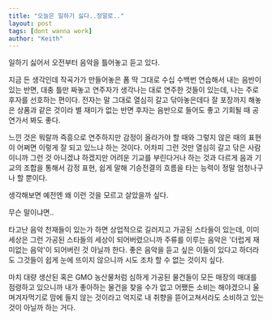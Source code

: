 ```yaml
---
title: "오늘은 일하기 싫다..정말로.."
layout: post
tags: [dont wanna work]
author: "Keith"
---
```


일하기 싫어서 오전부터 음악을 틀어놓고 듣고 있다.

지금 든 생각인데 작곡가가 만들어놓은 폼 딱 그대로 수십 수백번 연습해서 내는 음반이 있는 반면, 대충 틀만 짜놓고 연주자가 생각나는 대로 연주한 것들이 있는데, 나는 주로 후자를 선호하는 편이다. 전자는 말 그대로 열심히 갈고 닦아놓은데다 잘 포장까지 해놓은 상품과 같은 것이라 별 재미가 없는 반면 후자는 음반으로 들어도 좋고 기회될 때 공연가서 봐도 좋다.

느낀 것은 뭐랄까 즉흥으로 연주하지만 감정이 올라가야 할 때와 그렇지 않은 때의 표현이 어쩌면 이렇게 잘 되고 있느냐 하는 것이다. 어차피 그런 것만 열심히 갈고 닦은 사람이니까 그런 것 아니겠냐 하겠지만 어려운 기교를 부린다거나 하는 것과 다르게 음과 기교의 조합을 통해서 감정 표현, 쉽게 말해 기승전결의 흐름을 타는 능력이 정말 엄청나구나 할 뿐이다.

생각해보면 예전엔 왜 이런 것을 모르고 살았을까 싶다.

무슨 말이냐면..

타고난 음악 천재들이 있는가 하면 상업적으로 길러지고 가공된 스타들이 있는데, 이미 세상은 그런 가공된 스타들의 세상이 되어버렸으니까 주류를 이루는 음악은 '더럽게 재미없는 음악'이 되어버린 것 아닐까 한다. 좋은 음악을 듣고 싶은 이들이 있다고 하더라도 그것들이 쉽게 눈에 뜨이지 않으니까 시도 조차 할 수 없는 것이지 싶다.

마치 대량 생산된 혹은 GMO 농산물처럼 심하게 가공된 물건들이 모든 매장의 매대를 점령하고 있으니까 내가 좋아하는 물건을 찾을 수가 없고 어쨌든 소비는 해야겠으니 울며겨자먹기로 맘에 들지 않는 것이라고 억지로 내 취향을 뜯어고쳐서라도 소비하고 있는 것이 아닐까 하는 거다.

